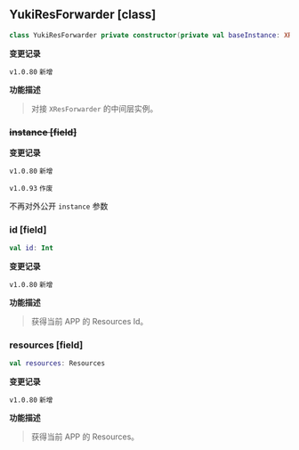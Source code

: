 ## YukiResForwarder [class]

```kotlin
class YukiResForwarder private constructor(private val baseInstance: XResForwarder)
```

**变更记录**

`v1.0.80` `新增`

**功能描述**

> 对接 `XResForwarder` 的中间层实例。

### ~~instance [field]~~ <!-- {docsify-ignore} -->

**变更记录**

`v1.0.80` `新增`

`v1.0.93` `作废`

不再对外公开 `instance` 参数

### id [field]

```kotlin
val id: Int
```

**变更记录**

`v1.0.80` `新增`

**功能描述**

> 获得当前 APP 的 Resources Id。

### resources [field]

```kotlin
val resources: Resources
```

**变更记录**

`v1.0.80` `新增`

**功能描述**

> 获得当前 APP 的 Resources。